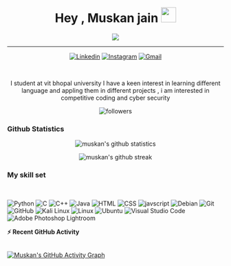 
<h1 align="center">Hey , Muskan jain  <img src="https://media.giphy.com/media/hvRJCLFzcasrR4ia7z/giphy.gif" width="35"></h1>
<p align="center">
  <!-- Typing SVG by DenverCoder1 - https://github.com/DenverCoder1/readme-typing-svg -->
<p align="center">
  <a href="https://github.com/DenverCoder1/readme-typing-svg"><img src="https://readme-typing-svg.herokuapp.com/?lines=Frontend%20web%20developer;Experienced%20Event%20Manager%20;Competitive%20coder;Public%20speaker;Intrested%20in%20cyber%20security;Always%20learning%20new%20things&font=Fira%20Code&center=true&width=440&height=45&color=ff0096&vCenter=true&size=22"></a>
</p>
</p>
<hr/>

<p align="center">
  <a href="https://www.linkedin.com/in/muskan-jain-362aa8202/"><img alt="Linkedin" title="Muskan jain Linkedin" src="https://img.shields.io/badge/LinkedIn-0077B5?style=for-the-badge&logo=linkedin&logoColor=white"></a>
  <a href="https://www.instagram.com/__.muskan_jain.__/"><img alt="Instagram" title="Muskan jain Instagram" src="https://img.shields.io/badge/Instagram-E4405F?style=for-the-badge&logo=instagram&logoColor=white"></a>
  <a href="mailto:muskan.niaj@gmail.com"><img alt="Gmail" title="Muskan jain Gmail" src="https://img.shields.io/badge/Gmail-D14836?style=for-the-badge&logo=gmail&logoColor=white"></a>
 
</p>
<br/>
<p align="center">
I  student at vit bhopal university 
I have a keen interest in learning different language and appling them in different projects , i am interested in competitive coding and cyber security 
</p>
<p align="center">
  <img alt="followers" title="Follow me on Github" src="https://custom-icon-badges.herokuapp.com/github/followers/muskanniaj?color=ff60bd&labelColor=c10071&style=for-the-badge&logo=person-add&label=Follow&logoColor=white"/></a> 
 </p>

### Github Statistics 

<p align="center">
<img align="center" src="https://github-readme-stats.vercel.app/api?username=muskanniaj&show_icons=true&theme=radical" alt= "muskan's github statistics"> 
</p>
<p align="center">
<img align="center" src="https://github-readme-streak-stats.herokuapp.com/?user=muskanniaj&theme=radical" alt= "muskan's github streak"/>
</p>

### My skill set 
</br>

![Python](https://img.shields.io/badge/Python-42d900?style=for-the-badge&logo=python&logoColor=darkgreen)
![C](https://img.shields.io/badge/c-%2300599C.svg?style=for-the-badge&logo=c&logoColor=white)
![C++](https://img.shields.io/badge/-C++-007ACC?style=for-the-badge&logo=cplusplus&logoColor=white)
![Java](https://img.shields.io/badge/java-%237600ae.svg?style=for-the-badge&logo=java&logoColor=white)
![HTML](https://img.shields.io/badge/HTML-bc0000?style=for-the-badge&logo=html5&logoColor=white)
![CSS](https://img.shields.io/badge/CSS-239120?&style=for-the-badge&logo=css3&logoColor=white)
![javscript](https://img.shields.io/badge/javascript-%23CC342D.svg?style=for-the-badge&logo=JAVASCRIPT&logoColor=white)
![Debian](https://img.shields.io/badge/Debian-D70A53?style=for-the-badge&logo=debian&logoColor=white)
![Git](https://img.shields.io/badge/git-%23F05033.svg?style=for-the-badge&logo=git&logoColor=white)
![GitHub](https://img.shields.io/badge/github-%23121011.svg?style=for-the-badge&logo=github&logoColor=white)
![Kali Linux](https://img.shields.io/badge/Kali_Linux-557C94?style=for-the-badge&logo=kali-linux&logoColor=white)
![Linux](https://img.shields.io/badge/Linux-FCC624?style=for-the-badge&logo=linux&logoColor=black)
![Ubuntu](https://img.shields.io/badge/Ubuntu-E95420?style=for-the-badge&logo=ubuntu&logoColor=white)
![Visual Studio Code](https://img.shields.io/badge/VisualStudioCode-0078d7.svg?style=for-the-badge&logo=visual-studio-code&logoColor=white)
![Adobe Photoshop Lightroom](https://img.shields.io/badge/Adobe%20Lightroom-df0083?style=for-the-badge&logo=Adobe%20Lightroom&logoColor=white)

 
  <summary><b>⚡ Recent GitHub Activity</b></summary>
  <br/>
  
   [![Muskan's GitHub Activity Graph](https://activity-graph.herokuapp.com/graph?username=muskanniaj&theme=redical&line=24292e&point=24292e&area=true&hide_border=true)](https://github.com/ashutosh00710/github-readme-activity-graph)
   
  <br/>





